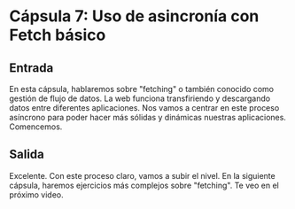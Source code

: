 # Cápsula 7: Uso de asincronía con Fetch básico

## Entrada
En esta cápsula, hablaremos sobre "fetching" o también conocido como gestión de flujo de datos.
La web funciona transfiriendo y descargando datos entre diferentes aplicaciones. 
Nos vamos a centrar en este proceso asíncrono para poder hacer más sólidas y dinámicas nuestras aplicaciones.
Comencemos.

## Salida
Excelente. Con este proceso claro, vamos a subir el nivel.
En la siguiente cápsula, haremos ejercicios más complejos sobre "fetching".
Te veo en el próximo video.